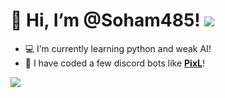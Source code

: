 # 👋 Hi, I’m @Soham485! ![](https://komarev.com/ghpvc/?username=soham485)

- 💻 I’m currently learning python and weak AI!
- 🤖 I have coded a few discord bots like **[PixL](https://discordbotlist.com/bots/pixl)**!

![](https://camo.githubusercontent.com/700d55b26bdfacf39ebaf6de323db94201ca008b5cc37db7587cb670de629c1a/68747470733a2f2f6769746875622d726561646d652d73746174732e76657263656c2e6170702f6170693f757365726e616d653d636f64652d70617261676f6e7826636f756e745f707269766174653d66616c73652673686f775f69636f6e733d74727565267468656d653d746f6b796f6e69676874)




